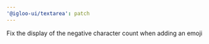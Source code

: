 ```yaml
---
'@igloo-ui/textarea': patch
---
```


Fix the display of the negative character count when adding an emoji
